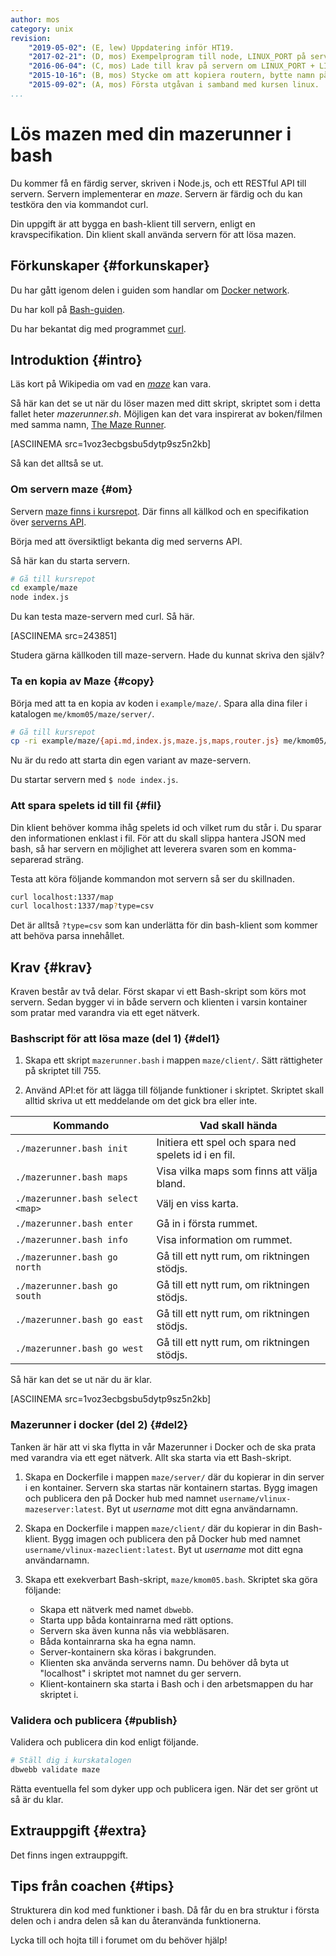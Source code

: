 ```yaml
---
author: mos
category: unix
revision:
    "2019-05-02": (E, lew) Uppdatering inför HT19.
    "2017-02-21": (D, mos) Exempelprogram till node, LINUX_PORT på server och PID till fil samt måste flytta maze till egen katalog, förbered för vt18.
    "2016-06-04": (C, mos) Lade till krav på servern om LINUX_PORT + LINUX_SERVER
    "2015-10-16": (B, mos) Stycke om att kopiera routern, bytte namn på mazerunner.sh till mazerunner.bash.
    "2015-09-02": (A, mos) Första utgåvan i samband med kursen linux.
...
```

Lös mazen med din mazerunner i bash
==================================

Du kommer få en färdig server, skriven i Node.js, och ett RESTful API till servern. Servern implementerar en *maze*. Servern är färdig och du kan testköra den via kommandot curl.

Din uppgift är att bygga en bash-klient till servern, enligt en kravspecifikation. Din klient skall använda servern för att lösa mazen.

<!--more-->



Förkunskaper {#forkunskaper}
-----------------------

Du har gått igenom delen i guiden som handlar om [Docker network](guide/docker/docker-network).

Du har koll på [Bash-guiden](guide/kom-igang-med-bash).

Du har bekantat dig med programmet [curl](https://curl.haxx.se/).



Introduktion {#intro}
-----------------------

Läs kort på Wikipedia om vad en [*maze*](https://en.wikipedia.org/wiki/Maze) kan vara.

Så här kan det se ut när du löser mazen med ditt skript, skriptet som i detta fallet heter *mazerunner.sh*. Möjligen kan det vara inspirerat av boken/filmen med samma namn, [The Maze Runner](https://sv.wikipedia.org/wiki/The_Maze_Runner).

[ASCIINEMA src=1voz3ecbgsbu5dytp9sz5n2kb]

Så kan det alltså se ut.



### Om servern maze {#om}

Servern [maze finns i kursrepot](https://github.com/dbwebb-se/vlinux/tree/master/example/maze). Där finns all källkod och en specifikation över [serverns API](https://github.com/dbwebb-se/vlinux/blob/master/example/maze/api.md).

Börja med att översiktligt bekanta dig med serverns API.

Så här kan du starta servern.

```bash
# Gå till kursrepot
cd example/maze
node index.js
```

Du kan testa maze-servern med curl. Så här.

[ASCIINEMA src=243851]

Studera gärna källkoden till maze-servern. Hade du kunnat skriva den själv?



### Ta en kopia av Maze {#copy}

Börja med att ta en kopia av koden i `example/maze/`. Spara alla dina filer i katalogen `me/kmom05/maze/server/`.

```bash
# Gå till kursrepot
cp -ri example/maze/{api.md,index.js,maze.js,maps,router.js} me/kmom05/maze/server/
```

Nu är du redo att starta din egen variant av maze-servern.

Du startar servern med `$ node index.js`.



### Att spara spelets id till fil {#fil}

Din klient behöver komma ihåg spelets id och vilket rum du står i. Du sparar den informationen enklast i fil. För att du skall slippa hantera JSON med bash, så har servern en möjlighet att leverera svaren som en komma-separerad sträng.

Testa att köra följande kommandon mot servern så ser du skillnaden.

```bash
curl localhost:1337/map
curl localhost:1337/map?type=csv
```

Det är alltså `?type=csv` som kan underlätta för din bash-klient som kommer att behöva parsa innehållet.



Krav {#krav}
-----------------------

Kraven består av två delar. Först skapar vi ett Bash-skript som körs mot servern. Sedan bygger vi in både servern och klienten i varsin kontainer som pratar med varandra via ett eget nätverk.



### Bashscript för att lösa maze (del 1) {#del1}

1. Skapa ett skript `mazerunner.bash` i mappen `maze/client/`. Sätt rättigheter på skriptet till 755.

1. Använd API:et för att lägga till följande funktioner i skriptet. Skriptet skall alltid skriva ut ett meddelande om det gick bra eller inte.


| Kommando                | Vad skall hända |
|-------------------------|-----------------|
| `./mazerunner.bash init`     | Initiera ett spel och spara ned spelets id i en fil. |
| `./mazerunner.bash maps`     | Visa vilka maps som finns att välja bland. |
| `./mazerunner.bash select <map>` | Välj en viss karta. |
| `./mazerunner.bash enter`    | Gå in i första rummet. |
| `./mazerunner.bash info`     | Visa information om rummet. |
| `./mazerunner.bash go north` | Gå till ett nytt rum, om riktningen stödjs. |
| `./mazerunner.bash go south` | Gå till ett nytt rum, om riktningen stödjs. |
| `./mazerunner.bash go east`  | Gå till ett nytt rum, om riktningen stödjs. |
| `./mazerunner.bash go west`  | Gå till ett nytt rum, om riktningen stödjs. |

Så här kan det se ut när du är klar.

[ASCIINEMA src=1voz3ecbgsbu5dytp9sz5n2kb]



### Mazerunner i docker (del 2) {#del2}

Tanken är här att vi ska flytta in vår Mazerunner i Docker och de ska prata med varandra via ett eget nätverk. Allt ska starta via ett Bash-skript.

1. Skapa en Dockerfile i mappen `maze/server/` där du kopierar in din server i en kontainer. Servern ska startas när kontainern startas. Bygg imagen och publicera den på Docker hub med namnet `username/vlinux-mazeserver:latest`. Byt ut *username* mot ditt egna användarnamn.

1. Skapa en Dockerfile i mappen `maze/client/` där du kopierar in din Bash-klient. Bygg imagen och publicera den på Docker hub med namnet `username/vlinux-mazeclient:latest`. Byt ut *username* mot ditt egna användarnamn.

1. Skapa ett exekverbart Bash-skript, `maze/kmom05.bash`. Skriptet ska göra följande:
    * Skapa ett nätverk med namet `dbwebb`.
    * Starta upp båda kontainrarna med rätt options.
    * Servern ska även kunna nås via webbläsaren.
    * Båda kontainrarna ska ha egna namn.
    * Server-kontainern ska köras i bakgrunden.
    * Klienten ska använda serverns namn. Du behöver då byta ut "localhost" i skriptet mot namnet du ger servern.
    * Klient-kontainern ska starta i Bash och i den arbetsmappen du har skriptet i.



### Validera och publicera {#publish}

Validera och publicera din kod enligt följande.

```bash
# Ställ dig i kurskatalogen
dbwebb validate maze
```

Rätta eventuella fel som dyker upp och publicera igen. När det ser grönt ut så är du klar.



Extrauppgift {#extra}
-----------------------

Det finns ingen extrauppgift.



Tips från coachen {#tips}
-----------------------

Strukturera din kod med funktioner i bash. Då får du en bra struktur i första delen och i andra delen så kan du återanvända funktionerna.

Lycka till och hojta till i forumet om du behöver hjälp!
